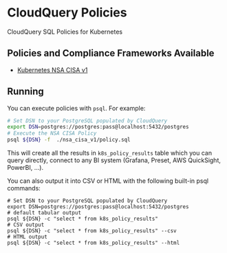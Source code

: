 # CloudQuery Policies
CloudQuery SQL Policies for Kubernetes

## Policies and Compliance Frameworks Available

- [Kubernetes NSA CISA v1](./nsa_cisa_v1/policy.sql)

## Running

You can execute policies with `psql`. For example:

```bash
# Set DSN to your PostgreSQL populated by CloudQuery
export DSN=postgres://postgres:pass@localhost:5432/postgres
# Execute the NSA CISA Policy
psql ${DSN} -f  ./nsa_cisa_v1/policy.sql
```

This will create all the results in `k8s_policy_results` table which you can query directly, connect to any BI system (Grafana, Preset, AWS QuickSight, PowerBI, ...).

You can also output it into CSV or HTML with the following built-in psql commands:

```
# Set DSN to your PostgreSQL populated by CloudQuery
export DSN=postgres://postgres:pass@localhost:5432/postgres
# default tabular output
psql ${DSN} -c "select * from k8s_policy_results"
# CSV output
psql ${DSN} -c "select * from k8s_policy_results" --csv
# HTML output
psql ${DSN} -c "select * from k8s_policy_results" --html
```
